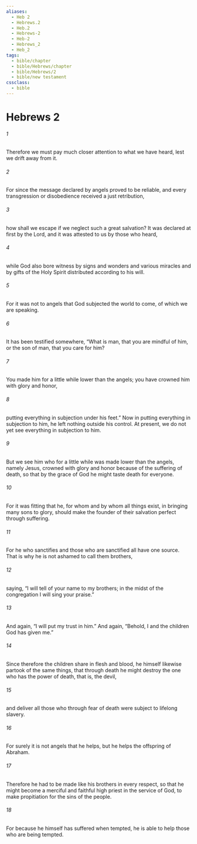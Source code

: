 ```yaml
---
aliases:
  - Heb 2
  - Hebrews.2
  - Heb.2
  - Hebrews-2
  - Heb-2
  - Hebrews_2
  - Heb_2
tags:
  - bible/chapter
  - bible/Hebrews/chapter
  - bible/Hebrews/2
  - bible/new testament
cssclass:
  - bible
---
```


# Hebrews 2

###### 1
Therefore we must pay much closer attention to what we have heard, lest we drift away from it.
###### 2
For since the message declared by angels proved to be reliable, and every transgression or disobedience received a just retribution,
###### 3
how shall we escape if we neglect such a great salvation? It was declared at first by the Lord, and it was attested to us by those who heard,
###### 4
while God also bore witness by signs and wonders and various miracles and by gifts of the Holy Spirit distributed according to his will.
###### 5
For it was not to angels that God subjected the world to come, of which we are speaking.
###### 6
It has been testified somewhere,   “What is man, that you are mindful of him, or the son of man, that you care for him?
###### 7
You made him for a little while lower than the angels; you have crowned him with glory and honor,
###### 8
putting everything in subjection under his feet.” Now in putting everything in subjection to him, he left nothing outside his control. At present, we do not yet see everything in subjection to him.
###### 9
But we see him who for a little while was made lower than the angels, namely Jesus, crowned with glory and honor because of the suffering of death, so that by the grace of God he might taste death for everyone.
###### 10
For it was fitting that he, for whom and by whom all things exist, in bringing many sons to glory, should make the founder of their salvation perfect through suffering.
###### 11
For he who sanctifies and those who are sanctified all have one source. That is why he is not ashamed to call them brothers,
###### 12
saying,   “I will tell of your name to my brothers; in the midst of the congregation I will sing your praise.”
###### 13
And again,   “I will put my trust in him.” And again,   “Behold, I and the children God has given me.”
###### 14
Since therefore the children share in flesh and blood, he himself likewise partook of the same things, that through death he might destroy the one who has the power of death, that is, the devil,
###### 15
and deliver all those who through fear of death were subject to lifelong slavery.
###### 16
For surely it is not angels that he helps, but he helps the offspring of Abraham.
###### 17
Therefore he had to be made like his brothers in every respect, so that he might become a merciful and faithful high priest in the service of God, to make propitiation for the sins of the people.
###### 18
For because he himself has suffered when tempted, he is able to help those who are being tempted.


